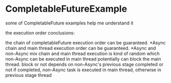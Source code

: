 # CompletableFutureExample
some of CompletableFuture examples help me understand it
 
   the execution order conclusions:
   
   the chain of completableFuture execution order can be guaranteed.
   *Async chain and main thread execution order can be guaranteed.
   *Async and non-Async mix chain and main thread execution is kind of random
   which non-Async can be executed in main thread potentially can block the main thread.
   block or not depends on non-Async's previous stage completed or not
   if completed, non-Async task is executed in main thread, otherwise in previous stage thread
